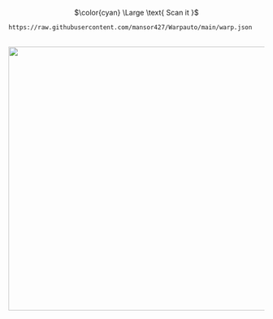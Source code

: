 <p align="center">$\color{cyan} \Large \text{ Scan it }$</p>

```
https://raw.githubusercontent.com/mansor427/Warpauto/main/warp.json
```

<p align="center">
  <br><img src="./QR.gif" width="520px">
</p>
